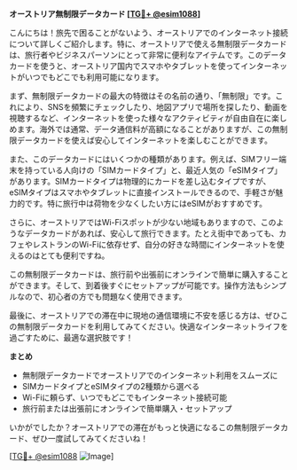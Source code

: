 **オーストリア無制限データカード [[TG💪+ @esim1088](https://t.me/s/esim1088)]**

こんにちは！旅先で困ることがないよう、オーストリアでのインターネット接続について詳しくご紹介します。特に、オーストリアで使える無制限データカードは、旅行者やビジネスパーソンにとって非常に便利なアイテムです。このデータカードを使うと、オーストリア国内でスマホやタブレットを使ってインターネットがいつでもどこでも利用可能になります。

まず、無制限データカードの最大の特徴はその名前の通り、「無制限」です。これにより、SNSを頻繁にチェックしたり、地図アプリで場所を探したり、動画を視聴するなど、インターネットを使った様々なアクティビティが自由自在に楽しめます。海外では通常、データ通信料が高額になることがありますが、この無制限データカードを使えば安心してインターネットを楽しむことができます。

また、このデータカードにはいくつかの種類があります。例えば、SIMフリー端末を持っている人向けの「SIMカードタイプ」と、最近人気の「eSIMタイプ」があります。SIMカードタイプは物理的にカードを差し込むタイプですが、eSIMタイプはスマホやタブレットに直接インストールできるので、手軽さが魅力的です。特に旅行中は荷物を少なくしたい方にはeSIMがおすすめです。

さらに、オーストリアではWi-Fiスポットが少ない地域もありますので、このようなデータカードがあれば、安心して旅行できます。たとえ街中であっても、カフェやレストランのWi-Fiに依存せず、自分の好きな時間にインターネットを使えるのはとても便利ですね。

この無制限データカードは、旅行前や出張前にオンラインで簡単に購入することができます。そして、到着後すぐにセットアップが可能です。操作方法もシンプルなので、初心者の方でも問題なく使用できます。

最後に、オーストリアでの滞在中に現地の通信環境に不安を感じる方は、ぜひこの無制限データカードを利用してみてください。快適なインターネットライフを過ごすために、最適な選択肢です！

**まとめ**
- 無制限データカードでオーストリアでのインターネット利用をスムーズに
- SIMカードタイプとeSIMタイプの2種類から選べる
- Wi-Fiに頼らず、いつでもどこでもインターネット接続可能
- 旅行前または出張前にオンラインで簡単購入・セットアップ

いかがでしたか？オーストリアでの滞在がもっと快適になるこの無制限データカード、ぜひ一度試してみてくださいね！

[[TG💪+ @esim1088](https://t.me/s/esim1088) ![Image](https://i.postimg.cc/Y0z9fWf4/image.png)]